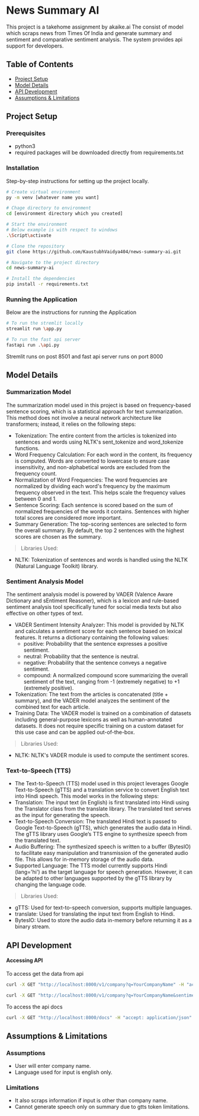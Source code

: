 
# News Summary AI

This project is a takehome assignment by akaike.ai
The consist of model which scraps news from Times Of India and generate summary and sentiment and comparative sentiment analysis. The system provides api support for developers.

## Table of Contents

- [Project Setup](#project-setup)
- [Model Details](#model-details)
- [API Development](#api-development)
- [Assumptions & Limitations](#assumptions--limitations)

## Project Setup

### Prerequisites

- python3
- required packages will be downloaded directly from requirements.txt

### Installation

Step-by-step instructions for setting up the project locally.

```bash
# Create virtual environment
py -m venv [whatever name you want]

# Chage directory to environment
cd [environment directory which you created]

# Start the environment
# Below example is with respect to windows
.\Script\activate

# Clone the repository
git clone https://github.com/KaustubhVaidya404/news-summary-ai.git

# Navigate to the project directory
cd news-summary-ai

# Install the dependencies
pip install -r requirements.txt
```

### Running the Application

Below are the instructions for running the Application

```bash
# To run the stremlit locally
streamlit run \app.py

# To run the fast api server
fastapi run .\api.py
```

Stremlit runs on post 8501 and fast api server runs on port 8000

## Model Details

### Summarization Model
The summarization model used in this project is based on frequency-based sentence scoring, which is a statistical approach for text summarization. This method does not involve a neural network architecture like transformers; instead, it relies on the following steps:
- Tokenization: The entire content from the articles is tokenized into sentences and words using NLTK's sent_tokenize and word_tokenize functions.
- Word Frequency Calculation: For each word in the content, its frequency is computed. Words are converted to lowercase to ensure case insensitivity, and non-alphabetical words are excluded from the frequency count.
- Normalization of Word Frequencies: The word frequencies are normalized by dividing each word's frequency by the maximum frequency observed in the text. This helps scale the frequency values between 0 and 1.
- Sentence Scoring: Each sentence is scored based on the sum of normalized frequencies of the words it contains. Sentences with higher total scores are considered more important.
- Summary Generation: The top-scoring sentences are selected to form the overall summary. By default, the top 2 sentences with the highest scores are chosen as the summary.
> Libraries Used:
- NLTK: Tokenization of sentences and words is handled using the NLTK (Natural Language Toolkit) library.

### Sentiment Analysis Model
The sentiment analysis model is powered by VADER (Valence Aware Dictionary and sEntiment Reasoner), which is a lexicon and rule-based sentiment analysis tool specifically tuned for social media texts but also effective on other types of text.
- VADER Sentiment Intensity Analyzer: This model is provided by NLTK and calculates a sentiment score for each sentence based on lexical features. It returns a dictionary containing the following values:
    - positive: Probability that the sentence expresses a positive sentiment.
    - neutral: Probability that the sentence is neutral.
    - negative: Probability that the sentence conveys a negative sentiment.
    - compound: A normalized compound score summarizing the overall sentiment of the text, ranging from -1 (extremely negative) to +1 (extremely positive).
- Tokenization: The text from the articles is concatenated (title + summary), and the VADER model analyzes the sentiment of the combined text for each article.
- Training Data: The VADER model is trained on a combination of datasets including general-purpose lexicons as well as human-annotated datasets. It does not require specific training on a custom dataset for this use case and can be applied out-of-the-box.
> Libraries Used:
- NLTK: NLTK's VADER module is used to compute the sentiment scores.

### Text-to-Speech (TTS)
- The Text-to-Speech (TTS) model used in this project leverages Google Text-to-Speech (gTTS) and a translation service to convert English text into Hindi speech. This model works in the following steps:
- Translation: The input text (in English) is first translated into Hindi using the Translator class from the translate library. The translated text serves as the input for generating the speech.
- Text-to-Speech Conversion: The translated Hindi text is passed to Google Text-to-Speech (gTTS), which generates the audio data in Hindi. The gTTS library uses Google’s TTS engine to synthesize speech from the translated text.
- Audio Buffering: The synthesized speech is written to a buffer (BytesIO) to facilitate easy manipulation and transmission of the generated audio file. This allows for in-memory storage of the audio data.
- Supported Language: The TTS model currently supports Hindi (lang='hi') as the target language for speech generation. However, it can be adapted to other languages supported by the gTTS library by changing the language code.
> Libraries Used:
- gTTS: Used for text-to-speech conversion, supports multiple languages.
- translate: Used for translating the input text from English to Hindi.
- BytesIO: Used to store the audio data in-memory before returning it as a binary stream.

## API Development

#### Accessing API

To access get the data from api

```bash
curl -X GET "http://localhost:8000/v1/company?q=YourCompanyName" -H "accept: application/json"
```
```bash
curl -X GET "http://localhost:8000/v1/company?q=YourCompanyName&sentiment_type=positive" -H "accept: application/json"
```

To access the api docs

```bash
curl -X GET "http://localhost:8000/docs" -H "accept: application/json"
```

## Assumptions & Limitations

### Assumptions

- User will enter company name.
- Language used for input is english only.


### Limitations

- It also scraps information if input is other than company name.
- Cannot generate speech only on summary due to gtts token limitations.
